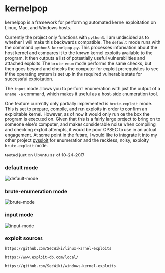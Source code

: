 # kernelpop

kernelpop is a framework for performing automated kernel exploitation on Linux, Mac, and Windows hosts.

Currently the project only functions with `python3`. I am undecided as to whether I will make this backwards 
compatible. The `default` mode runs with the command `python3 kernelpop.py`. This processes information about the
host kernel and compares it to the known kernel exploits available to the program. It then outputs a list of
potentially useful vulnerabilities and attached exploits. The `brute-enum` mode performs the same checks, but then
goes beyond and checks the computer for exploit prerequisites to see if the operating system is set up in the
required vulnerable state for successful exploitation. 

The `input` mode allows you to perform enumeration with just the output of a `uname -a` command, 
which makes it useful as a host-side enumeration tool.

One feature currently only partially implemented is `brute-exploit` mode. This is set to prepare, compile, and run
exploits in order to confirm an exploitable kernel. However, as of now it would only run on the box the program is 
executed on. Given that this is a fairly large project to bring on to someone else's computer, and makes considerable 
noise when compiling and checking exploit attempts, it would be poor OPSEC to use in an actual engagement. At some 
point in the future, I would like to integrate it into my other project 
[pysploit](https://github.com/spencerdodd/pysploit) for enumeration and the reckless, noisy, exploity `brute-exploit`
mode.

tested just on Ubuntu as of 10-24-2017

### default mode

![default-mode](https://github.com/spencerdodd/kernelpop/blob/master/img/default_mode.png "default img")

### brute-enumeration mode

![brute-mode](https://github.com/spencerdodd/kernelpop/blob/master/img/brute_mode.png "brute img")

### input mode

![input-mode](https://github.com/spencerdodd/kernelpop/blob/master/img/input_mode.png "input img")

### exploit sources

`https://github.com/SecWiki/linux-kernel-exploits`

`https://www.exploit-db.com/local/`

`https://github.com/SecWiki/windows-kernel-exploits`